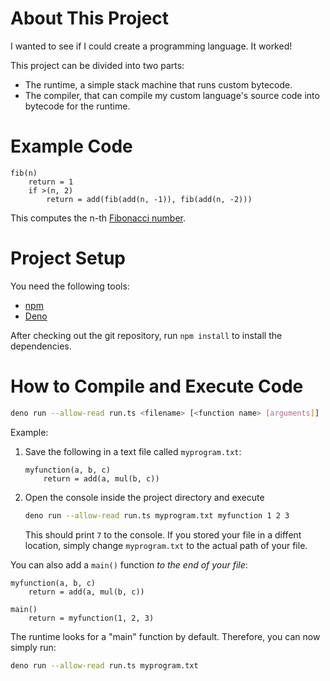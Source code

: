 # About This Project

I wanted to see if I could create a programming language. It worked!

This project can be divided into two parts:
- The runtime, a simple stack machine that runs custom bytecode.
- The compiler, that can compile my custom language's source code into bytecode for the runtime.

# Example Code

```
fib(n)
    return = 1
    if >(n, 2)
        return = add(fib(add(n, -1)), fib(add(n, -2)))
```
This computes the n-th [Fibonacci number](https://en.wikipedia.org/wiki/Fibonacci_number).


# Project Setup

You need the following tools:
- [npm](https://www.npmjs.com/package/npm)
- [Deno](https://deno.land/)

After checking out the git repository, run `npm install` to install the dependencies.

# How to Compile and Execute Code

```sh
deno run --allow-read run.ts <filename> [<function name> [arguments]]
```

Example:

1.  Save the following in a text file called `myprogram.txt`:

    ```
    myfunction(a, b, c)
        return = add(a, mul(b, c))
    ```
2.  Open the console inside the project directory and execute

    ```sh
    deno run --allow-read run.ts myprogram.txt myfunction 1 2 3
    ```
    
    This should print `7` to the console.
    If you stored your file in a diffent location, simply change `myprogram.txt` to the actual path of your file.

You can also add a `main()` function *to the end of your file*:

```
myfunction(a, b, c)
    return = add(a, mul(b, c))

main()
    return = myfunction(1, 2, 3)
```

The runtime looks for a "main" function by default. Therefore, you can now simply run:

```sh
deno run --allow-read run.ts myprogram.txt
```

